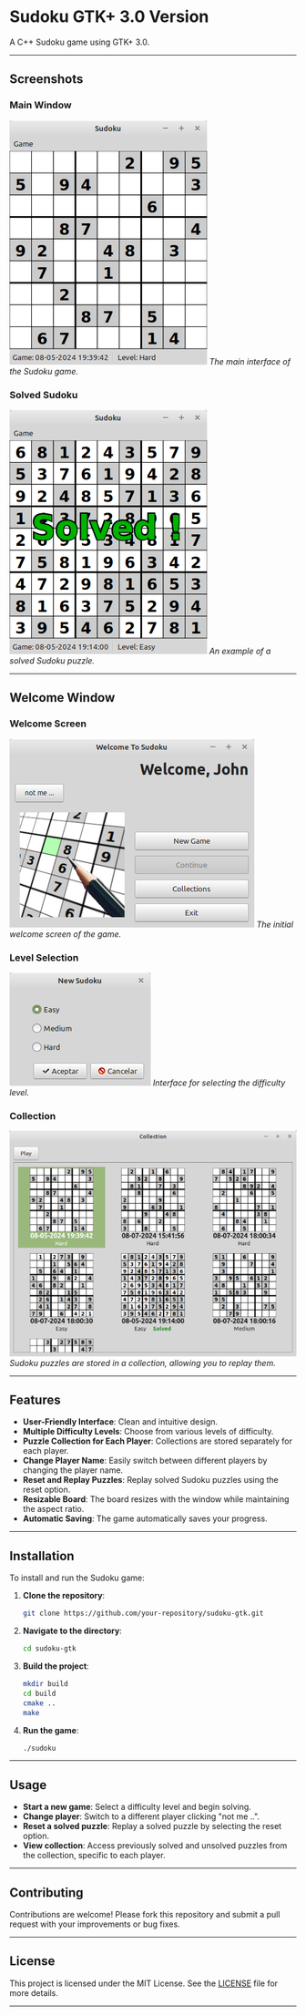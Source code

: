 # Sudoku GTK+ 3.0 Version
A C++ Sudoku game using GTK+ 3.0.

---

## Screenshots

### Main Window
![Main Window](./res/main-window.png)
*The main interface of the Sudoku game.*

### Solved Sudoku
![Solved Sudoku](./res/solved.png)
*An example of a solved Sudoku puzzle.*

---

## Welcome Window

### Welcome Screen
![Welcome Window](./res/welcome-window.png)
*The initial welcome screen of the game.*

### Level Selection
![Level Select](./res/level-select.png)
*Interface for selecting the difficulty level.*

### Collection
![Collection](./res/collection.png)
*Sudoku puzzles are stored in a collection, allowing you to replay them.*

---

## Features
- **User-Friendly Interface**: Clean and intuitive design.
- **Multiple Difficulty Levels**: Choose from various levels of difficulty.
- **Puzzle Collection for Each Player**: Collections are stored separately for each player.
- **Change Player Name**: Easily switch between different players by changing the player name.
- **Reset and Replay Puzzles**: Replay solved Sudoku puzzles using the reset option.
- **Resizable Board**: The board resizes with the window while maintaining the aspect ratio.
- **Automatic Saving**: The game automatically saves your progress.

---

## Installation
To install and run the Sudoku game:

1. **Clone the repository**:
    ```bash
    git clone https://github.com/your-repository/sudoku-gtk.git
    ```
2. **Navigate to the directory**:
    ```bash
    cd sudoku-gtk
    ```
3. **Build the project**:
    ```bash
    mkdir build
	cd build
	cmake ..
	make
    ```
4. **Run the game**:
    ```bash
    ./sudoku
    ```

---

## Usage
- **Start a new game**: Select a difficulty level and begin solving.
- **Change player**: Switch to a different player clicking "not me ..".
- **Reset a solved puzzle**: Replay a solved puzzle by selecting the reset option.
- **View collection**: Access previously solved and unsolved puzzles from the collection, specific to each player.

---

## Contributing
Contributions are welcome! Please fork this repository and submit a pull request with your improvements or bug fixes.

---

## License
This project is licensed under the MIT License. See the [LICENSE](./LICENSE) file for more details.

---
